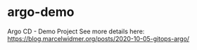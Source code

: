 # argo-demo
Argo CD - Demo Project
See more details here: https://blog.marcelwidmer.org/posts/2020-10-05-gitops-argo/
